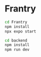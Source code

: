 # Frantry

```bash
cd Frantry
npm install
npx expo start
```

```bash
cd backend
npm install
npm run dev
```